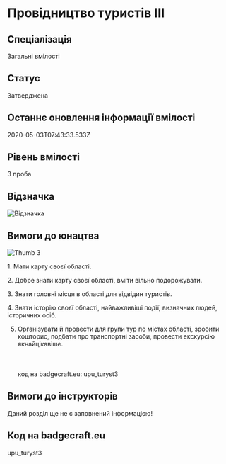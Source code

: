 # Провідництво туристів ІІІ

## Спеціалізація

Загальні вмілості

## Статус

Затверджена

## Останнє оновлення інформації вмілості

2020-05-03T07:43:33.533Z

## Рівень вмілості

3 проба

## Відзначка

![Відзначка](../images/Providnytstvo_turystiv_III/______________________3.jpg)

## Вимоги до юнацтва

<p><img alt="Thumb                       3" src="/uploads/textareas/bootsy/image/89/small______________________-3.jpg"><br></p><p>1. Мати карту своєї області.</p>

<p>2. Добре знати карту своєї області, вміти вільно подорожувати.</p>

<p>3. Знати головні місця в області для відвідин туристів.</p>

<p>4. Знати історію своєї області, найважливіші події, визначних
людей, історичних осіб.</p>

5. Організувати й провести для групи тур по містах області, зробити
кошторис, подбати про транспортні засоби, провести екскурсію якнайцікавіше.<br><br><br><br>код на badgecraft.eu: upu_turyst3<br>

## Вимоги до інструкторів

Даний розділ ще не є заповнений інформацією!

## Код на badgecraft.eu

upu_turyst3